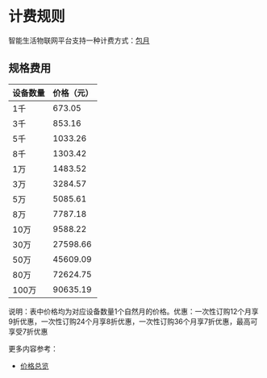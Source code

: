 # 计费规则

智能生活物联网平台支持一种计费方式：[包月](Billing-Overview.md)

 ## 规格费用

|设备数量   | 价格（元） |
|:----- |:----- |
|1千 |673.05|
|3千 |853.16|
|5千 |1033.26|
|8千 |1303.42|
|1万 |1483.52|
|3万 |3284.57|
|5万 |5085.61|
|8万 |7787.18|
|10万 |9588.22|
|30万 |27598.66|
|50万 |45609.09|
|80万 |72624.75|
|100万 |90635.19|

说明：表中价格均为对应设备数量1个自然月的价格。优惠：一次性订购12个月享9折优惠，一次性订购24个月享8折优惠，一次性订购36个月享7折优惠，最高可享受7折优惠

更多内容参考：

- [价格总览](Price-Overview.md)
